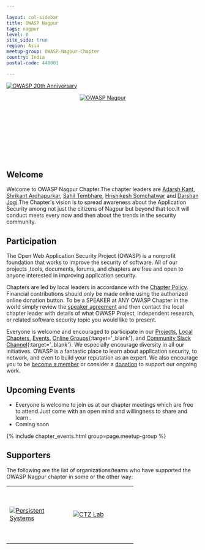 ```yaml
---

layout: col-sidebar
title: OWASP Nagpur
tags: nagpur 
level: 0
site_side: true
region: Asia
meetup-group: OWASP-Nagpur-Chapter
country: India
postal-code: 440001

---
```





  <a href="https://20thanniversary.owasp.org/"><img src="assets/images/OWASP20thAnniversary.png" style="width: auto; height: auto;" alt="OWASP 20th Anniversary"/></a>
  <center><div style="width: 24em; height: 12em;"><a href="https://groups.google.com/a/owasp.org/forum/embed/?place=forum/nagpur-chapter"><img src="assets/images/OWASP_Nagpur_BannerF.png" style="width: auto; height: auto;" alt="OWASP Nagpur"/></a></div></center>



## Welcome
Welcome to OWASP Nagpur Chapter.The chapter leaders are <a href="mailto:adarsh.kant@owasp.org">Adarsh Kant</a>, <a href="mailto:shrikant.ardhapurkar@owasp.org">Shrikant Ardhapurkar</a>, <a href="mailto:sahil.tembhare@owasp.org">Sahil Tembhare</a>, <a href="mailto:hrishikesh.somchatwar@owasp.org">Hrishikesh Somchatwar</a> and <a href="mailto:darshan.jogi@owasp.org">Darshan Jogi</a>.The Chapter's vision is to spread awareness about the Application Security among not just the citizens of Nagpur but beyond that too.It will conduct meets every now and then about the trends in the security community.

## Participation
The Open Web Application Security Project (OWASP) is a nonprofit foundation that works to improve the security of software. All of our projects ,tools, documents, forums, and chapters are free and open to anyone interested in improving application security. 

Chapters are led by local leaders in accordance with the [Chapter Policy](https://owasp.org/www-policy/). Financial contributions should only be made online using the authorized online donation button. To be a SPEAKER at ANY OWASP Chapter in the world simply review the [speaker agreement](https://owasp.org/www-policy/) and then contact the local chapter leader with details of what OWASP Project, independent research, or related software security topic you would like to present.

Everyone is welcome and encouraged to participate in our [Projects](/projects), [Local Chapters](/chapters), [Events](/events), [Online Groups](https://groups.google.com/a/owasp.com/){:target='_blank'}, and [Community Slack Channel](https://owasp.slack.com/){:target='_blank'}. We especially encourage diversity in all our initiatives. OWASP is a fantastic place to learn about application security, to network, and even to build your reputation as an expert. We also encourage you to be [become a member](/membership) or consider a [donation](/donate) to support our ongoing work.

## Upcoming Events

* Everyone is welcome to join us at our chapter meetings which are free to attend.Just come with an open mind and willingness to share and learn..
* Coming soon

{% include chapter_events.html group=page.meetup-group %}


Supporters 
----------------
The following are the list of organizations/teams who have supported the OWASP Nagpur chapter in some or the other way:

<table cellpadding="15" cellspacing="0">
<tr>
<td height="150" width="150" >

<a href="https://www.persistent.com/"><img src="assets/images/persistent_logo.png" alt="Persistent Systems"/></a>

</td>

<td height="150" width="150" >

<a href="https://www.ctzlab.com"><img src="assets/images/ctzlab_logo.png" alt="CTZ Lab"/></a>

</td>
</tr>
</table>



